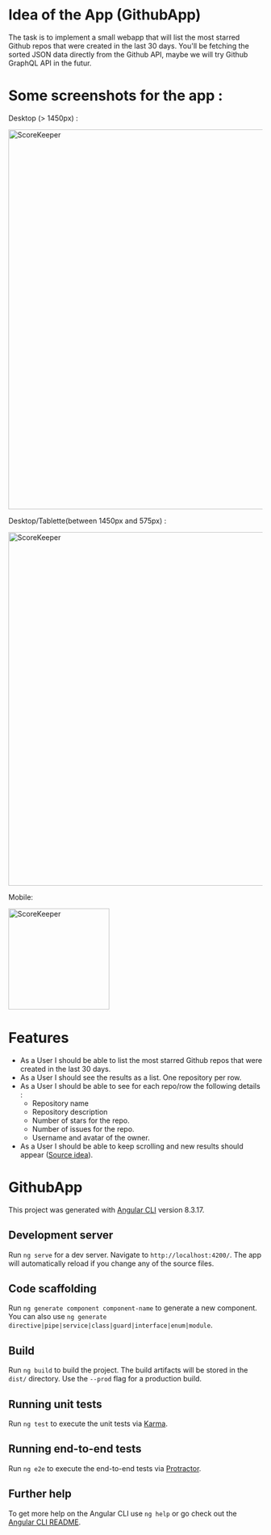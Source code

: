 # Idea of the App (GithubApp)

The task is to implement a small webapp that will list the most starred Github repos that were created in the last 30 days. You'll be fetching the sorted JSON data directly from the Github API, maybe we will try Github GraphQL API in the futur.

# Some screenshots for the app :
Desktop (> 1450px) :

<img width="752" alt="ScoreKeeper" src="https://user-images.githubusercontent.com/46606940/103319553-284aba80-4a2a-11eb-9b5a-cff172757522.JPG">

Desktop/Tablette(between 1450px and 575px) :

<img width="700" alt="ScoreKeeper" src="https://user-images.githubusercontent.com/46606940/103319712-af982e00-4a2a-11eb-8dbc-e41899137d34.JPG">

Mobile:

<img width="200" alt="ScoreKeeper" src="https://user-images.githubusercontent.com/46606940/103319774-dd7d7280-4a2a-11eb-8824-037a886d0373.JPG">




# Features
- As a User I should be able to list the most starred Github repos that were created in the last 30 days.
- As a User I should see the results as a list. One repository per row.
- As a User I should be able to see for each repo/row the following details :
    * Repository name
    * Repository description
    * Number of stars for the repo.
    * Number of issues for the repo.
    * Username and avatar of the owner.
- As a User I should be able to keep scrolling and new results should appear  ([Source idea](https://github.com/gemography/frontend-coding-challenge)).

# GithubApp

This project was generated with [Angular CLI](https://github.com/angular/angular-cli) version 8.3.17.

## Development server

Run `ng serve` for a dev server. Navigate to `http://localhost:4200/`. The app will automatically reload if you change any of the source files.

## Code scaffolding

Run `ng generate component component-name` to generate a new component. You can also use `ng generate directive|pipe|service|class|guard|interface|enum|module`.

## Build

Run `ng build` to build the project. The build artifacts will be stored in the `dist/` directory. Use the `--prod` flag for a production build.

## Running unit tests

Run `ng test` to execute the unit tests via [Karma](https://karma-runner.github.io).

## Running end-to-end tests

Run `ng e2e` to execute the end-to-end tests via [Protractor](http://www.protractortest.org/).

## Further help

To get more help on the Angular CLI use `ng help` or go check out the [Angular CLI README](https://github.com/angular/angular-cli/blob/master/README.md).
